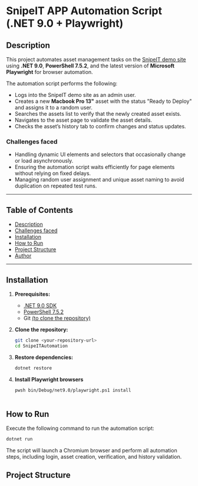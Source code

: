 # SnipeIT APP Automation Script (.NET 9.0 + Playwright)

## Description

This project automates asset management tasks on the [SnipeIT demo site](https://demo.snipeitapp.com/login) using **.NET 9.0**, **PowerShell 7.5.2**, and the latest version of **Microsoft Playwright** for browser automation.

The automation script performs the following:

- Logs into the SnipeIT demo site as an admin user.
- Creates a new **Macbook Pro 13"** asset with the status "Ready to Deploy" and assigns it to a random user.
- Searches the assets list to verify that the newly created asset exists.
- Navigates to the asset page to validate the asset details.
- Checks the asset’s history tab to confirm changes and status updates.

### Challenges faced

- Handling dynamic UI elements and selectors that occasionally change or load asynchronously.
- Ensuring the automation script waits efficiently for page elements without relying on fixed delays.
- Managing random user assignment and unique asset naming to avoid duplication on repeated test runs.

---

## Table of Contents

- [Description](#description)
- [Challenges faced](#challenges-faced)
- [Installation](#installation)
- [How to Run](#how-to-run)
- [Project Structure](#project-structure)
- [Author](#author)

---

## Installation

1. **Prerequisites:**

   - [.NET 9.0 SDK](https://dotnet.microsoft.com/en-us/download/dotnet/9.0)
   - [PowerShell 7.5.2](https://learn.microsoft.com/en-us/powershell/scripting/install/installing-powershell)
   - Git [(to clone the repository)](https://github.com/OhacksS/Global360Automation.git)

2. **Clone the repository:**

   ```bash
   git clone <your-repository-url>
   cd SnipeITAutomation

3. **Restore dependencies:**
  
    ```bash
    dotnet restore

5. **Install Playwright browsers**
    ```bash
    pwsh bin/Debug/net9.0/playwright.ps1 install
  
## How to Run

Execute the following command to run the automation script:
  
 ```bash
dotnet run
```

The script will launch a Chromium browser and perform all automation steps, including login, asset creation, verification, and history validation.

## Project Structure

